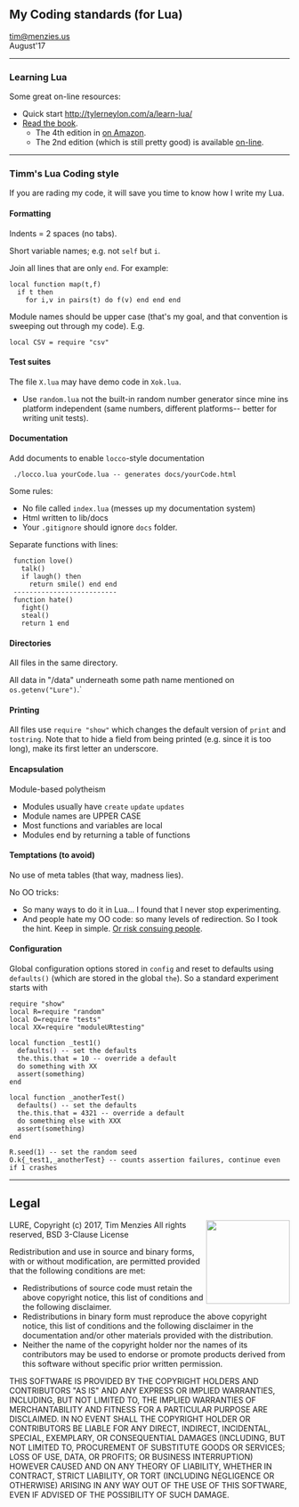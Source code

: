 ## My Coding standards (for Lua)

tim@menzies.us  
August'17

---------------------------------------------------------
### Learning Lua

Some great on-line resources:

- Quick start http://tylerneylon.com/a/learn-lua/
- [Read the book](https://www.lua.org/pil/).
    - The 4th edition in [on Amazon](https://www.amazon.com/Programming-Lua-Fourth-Roberto-Ierusalimschy/dp/8590379868/ref=pd_lpo_sbs_14_t_0?_encoding=UTF8&psc=1&refRID=MFJR3QK7P99NY833BJYN).
    - The 2nd edition (which is still pretty good) is available [on-line](http://index-of.es/Programming/Lua/Programming%20in%20Lua.pdf).

----------------------------------------------------------
### Timm's Lua Coding style

If you are rading my code, it will save you time to know how I write my Lua.

#### Formatting

Indents = 2 spaces (no tabs).

Short variable names; e.g. not `self` but `i`.

Join all lines that are only  `end`. For example:

    local function map(t,f)
      if t then
        for i,v in pairs(t) do f(v) end end end

Module names should be upper case (that's my goal, and that convention is 
sweeping out through my code).  E.g.

    local CSV = require "csv"

#### Test suites

The file `X.lua` may have demo code in `Xok.lua`.

- Use `random.lua` not the built-in random number generator since mine ins platform independent
  (same numbers, different platforms-- better for writing unit tests).

#### Documentation

Add documents to enable `locco`-style documentation

     ./locco.lua yourCode.lua -- generates docs/yourCode.html

Some rules:

- No file called `index.lua` (messes up my documentation system)
- Html written to lib/docs
- Your `.gitignore` should ignore `docs` folder.

Separate functions with lines:

     function love()
       talk()
       if laugh() then
         return smile() end end
     --------------------------
     function hate()
       fight()
       steal()
       return 1 end

#### Directories

All files in the same directory.

All data in "/data" underneath some path name mentioned on `os.getenv("Lure")`.`

#### Printing

All files use `require "show"` which changes the default version of `print` and `tostring`. Note
that to hide a field from being printed (e.g. since it is too long), make its first letter an underscore.


#### Encapsulation

Module-based polytheism

- Modules usually have `create` `update` `updates`
- Module names are UPPER CASE
- Most functions and variables are local
- Modules end by returning a table of functions

#### Temptations (to avoid)

No use of meta tables (that way, madness lies).

No OO tricks:

- So many ways to do it in Lua... I found that I never stop experimenting.
- And people hate my OO code: so many
  levels of redirection. So I took the hint.
  Keep in simple. [Or risk consuing people](http://sunnyday.mit.edu/16.355/hatton-les.pdf).

#### Configuration

Global configuration options stored in `config` and reset to defaults using `defaults()`
(which are stored in the global `the`). So
a standard experiment starts with

    require "show"
    local R=require "random"
    local O=require "tests"
    local XX=require "moduleURtesting"

    local function _test1()
      defaults() -- set the defaults
      the.this.that = 10 -- override a default
      do something with XX
      assert(something)
    end 

    local function _anotherTest()
      defaults() -- set the defaults
      the.this.that = 4321 -- override a default
      do something else with XXX
      assert(something)
    end 

    R.seed(1) -- set the random seed
    O.k{_test1,_anotherTest} -- counts assertion failures, continue even if 1 crashes


---------------------------------------------------------

## Legal

<img align=right width=150 src="https://goo.gl/tjtpbE">
LURE, Copyright (c) 2017, Tim Menzies   
All rights reserved, BSD 3-Clause License

Redistribution and use in source and binary forms, with
or without modification, are permitted provided that
the following conditions are met:

- Redistributions of source code must retain the above
  copyright notice, this list of conditions and the 
  following disclaimer.
- Redistributions in binary form must reproduce the
  above copyright notice, this list of conditions and the 
  following disclaimer in the documentation and/or other 
  materials provided with the distribution.
- Neither the name of the copyright holder nor the names 
  of its contributors may be used to endorse or promote 
  products derived from this software without specific 
  prior written permission.

THIS SOFTWARE IS PROVIDED BY THE COPYRIGHT HOLDERS AND
CONTRIBUTORS "AS IS" AND ANY EXPRESS OR IMPLIED
WARRANTIES, INCLUDING, BUT NOT LIMITED TO, THE IMPLIED
WARRANTIES OF MERCHANTABILITY AND FITNESS FOR A
PARTICULAR PURPOSE ARE DISCLAIMED. IN NO EVENT SHALL
THE COPYRIGHT HOLDER OR CONTRIBUTORS BE LIABLE FOR ANY
DIRECT, INDIRECT, INCIDENTAL, SPECIAL, EXEMPLARY, OR
CONSEQUENTIAL DAMAGES (INCLUDING, BUT NOT LIMITED TO,
PROCUREMENT OF SUBSTITUTE GOODS OR SERVICES; LOSS OF
USE, DATA, OR PROFITS; OR BUSINESS INTERRUPTION)
HOWEVER CAUSED AND ON ANY THEORY OF LIABILITY, WHETHER
IN CONTRACT, STRICT LIABILITY, OR TORT (INCLUDING
NEGLIGENCE OR OTHERWISE) ARISING IN ANY WAY OUT OF THE
USE OF THIS SOFTWARE, EVEN IF ADVISED OF THE
POSSIBILITY OF SUCH DAMAGE.

